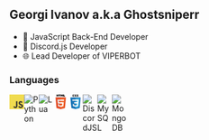 ## Georgi Ivanov a.k.a Ghostsniperr

- 💠 JavaScript Back-End Developer
- 🤖 Discord.js Developer
- 🌐 Lead Developer of VIPERBOT


### Languages
[<img align="left" alt="JavaScript" width="26px" src="https://raw.githubusercontent.com/github/explore/80688e429a7d4ef2fca1e82350fe8e3517d3494d/topics/javascript/javascript.png" />][javascript]
[<img align="left" alt="Python" width="26px" src="https://upload.wikimedia.org/wikipedia/commons/thumb/c/c3/Python-logo-notext.svg/600px-Python-logo-notext.svg.png" />][python]
[<img align="left" alt="Lua" width="26px" src="https://upload.wikimedia.org/wikipedia/commons/thumb/c/cf/Lua-Logo.svg/1200px-Lua-Logo.svg.png" />][lua]
[<img align="left" alt="HTML5" width="26px" src="https://raw.githubusercontent.com/github/explore/80688e429a7d4ef2fca1e82350fe8e3517d3494d/topics/html/html.png" />][html]
[<img align="left" alt="CSS3" width="26px" src="https://raw.githubusercontent.com/github/explore/80688e429a7d4ef2fca1e82350fe8e3517d3494d/topics/css/css.png" />][css]
[<img align="left" alt="DiscordJS" width="26px" src="https://cdn4.iconfinder.com/data/icons/logos-and-brands/512/91_Discord_logo_logos-512.png" />][discordjs]
[<img align="left" alt="MySQL" width="26px" src="https://cdn.worldvectorlogo.com/logos/mysql.svg" />][mysql]
[<img align="left" alt="MongoDB" width="26px" src="https://infinapps.com/wp-content/uploads/2018/10/mongodb-logo.png" />][mongo]
<br />
<br />


[javascript]: https://developer.mozilla.org/en-US/docs/Web/JavaScript/
[python]: https://www.python.org/
[lua]: https://www.lua.org/
[html]: https://developer.mozilla.org/en-US/docs/Web/HTML/
[css]: https://developer.mozilla.org/en-US/docs/Web/CSS/
[discordjs]: https://discord.js.org/
[mysql]: https://www.mysql.com/
[mongo]: https://www.mongodb.com/
